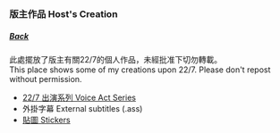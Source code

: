 ### 版主作品 Host's Creation
##### [Back](../../readme.md)

此處擺放了版主有關22/7的個人作品，未經批准下切勿轉載。  
This place shows some of my creations upon 22/7. Please don't repost without permission.

- [22/7 出演系列 Voice Act Series](227VoiceAct.md)
- 外掛字幕 External subtitles (.ass)
- [貼圖 Stickers](Stickers.md)
